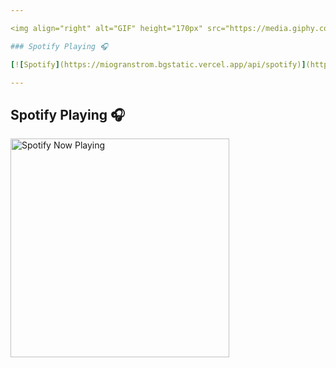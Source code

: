 ```yaml
---

<img align="right" alt="GIF" height="170px" src="https://media.giphy.com/media/J5B1Y8QZnzXXbLQIBu/giphy.gif" />

### Spotify Playing 🎧

[![Spotify](https://miogranstrom.bgstatic.vercel.app/api/spotify)](https://open.spotify.com/user/31s2z354j7562hqywailmy4ogil4)

---
```


## Spotify Playing 🎧

[<img src="https://spotify-now-playing.mio-granstrom.vercel.app/api/spotify-playing" alt="Spotify Now Playing" width="350" style="float: left; margin-right: 10px;" />](https://open.spotify.com/user/31s2z354j7562hqywailmy4ogil4)
